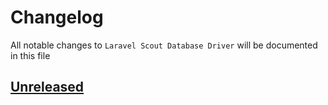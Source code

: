 # Changelog

All notable changes to `Laravel Scout Database Driver` will be documented in this file

## [Unreleased](https://github.com/ngodingbang/laravel-scout-database-driver/compare/master...develop)

